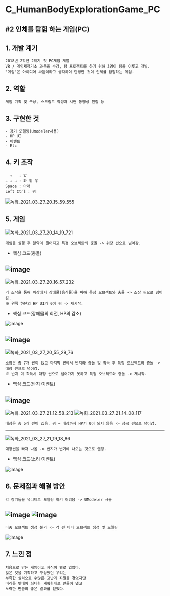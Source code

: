 # C_HumanBodyExplorationGame_PC
## #2 인체를 탐험 하는 게임(PC)

## 1. 개발 계기

```
2018년 2학년 2학기 첫 PC게임 개발
VR / 게임제작기초 과목을 수강, 텀 프로젝트를 하기 위해 3명이 팀을 이루고 개발.
'게임'은 아이디어 싸움이라고 생각하여 탄생한 것이 인체를 탐험하는 게임. 
```

## 2. 역할

```
게임 기획 및 구상, 스크립트 작성과 시현 동영상 편집 등
```

## 3. 구현한 것

```
- 장기 모델링(Umodeler사용)
- HP UI
- 이벤트
- Etc
```

## 4. 키 조작

```
  ↑   : 앞
← ↓ → : 좌 뒤 우
Space : 아래
Left Ctrl : 위
```
![녹화_2021_03_27_20_15_59_555](https://user-images.githubusercontent.com/81169838/112718903-4a74ab80-8f39-11eb-8fe3-733058d8619e.gif)

## 5. 게임
![녹화_2021_03_27_20_14_19_721](https://user-images.githubusercontent.com/81169838/112718868-22854800-8f39-11eb-8e55-eb166f23c3f4.gif)
```
게임을 실행 후 알약이 떨어지고 특정 오브젝트와 충돌 -> 위장 씬으로 넘어감.
```
* 핵심 코드(충돌)

![image](https://user-images.githubusercontent.com/81169838/112719100-56ad3880-8f3a-11eb-8578-31582b71726a.png)
--------------------------------------------------------------------------------------------------------------------------------------------------------------------------------
![녹화_2021_03_27_20_16_57_232](https://user-images.githubusercontent.com/81169838/112718930-6ed08800-8f39-11eb-9e6b-4a7a806bf23f.gif)
```
키 조작을 통해 위장에서 장애물(음식물)을 피해 특정 오브젝트와 충돌 -> 소장 씬으로 넘어감.
※ 왼쪽 하단의 HP UI가 0이 됨 -> 재시작.
```
* 핵심 코드(장애물의 회전, HP의 감소)

![image](https://user-images.githubusercontent.com/81169838/112719415-3b432d00-8f3c-11eb-9fa5-f8d1652a431c.png)

![image](https://user-images.githubusercontent.com/81169838/112719706-8f024600-8f3d-11eb-948a-e4315c4b5043.png)
--------------------------------------------------------------------------------------------------------------------------------------------------------------------------------
![녹화_2021_03_27_20_55_29_76](https://user-images.githubusercontent.com/81169838/112719934-ed7bf400-8f3e-11eb-8235-3e70c9d2822f.gif)
```
소장은 총 7개 씬이 있고 마지막 씬에서 반지와 충돌 및 획득 후 특정 오브젝트와 충돌 -> 대장 씬으로 넘어감.
※ 반지 미 획득시 대장 씬으로 넘어가지 못하고 특정 오브젝트와 충돌 -> 재시작.
```
* 핵심 코드(반지 이벤트)

![image](https://user-images.githubusercontent.com/81169838/112720245-7e070400-8f40-11eb-8dce-46e6e98dbb88.png)
--------------------------------------------------------------------------------------------------------------------------------------------------------------------------------
![녹화_2021_03_27_21_12_58_213](https://user-images.githubusercontent.com/81169838/112720377-49477c80-8f41-11eb-832c-759954f56172.gif)
![녹화_2021_03_27_21_14_08_117](https://user-images.githubusercontent.com/81169838/112720397-6aa86880-8f41-11eb-8e10-24041f63d7ca.gif)
```
대장은 총 5개 씬이 있음. 위 ~ 대장까지 HP가 0이 되지 않음 -> 성공 씬으로 넘어감.
```
--------------------------------------------------------------------------------------------------------------------------------------------------------------------------------
![녹화_2021_03_27_21_19_18_86](https://user-images.githubusercontent.com/81169838/112720522-45682a00-8f42-11eb-89fb-ad3066240915.gif)
```
대장씬을 빠져 나옴 -> 반지가 변기에 나오는 것으로 엔딩.
```
* 핵심 코드(소리 이벤트)

![image](https://user-images.githubusercontent.com/81169838/112720635-e48d2180-8f42-11eb-85f3-413f41d3bae8.png)

## 6. 문제점과 해결 방안
```
각 장기들을 유니티로 모델링 하기 어려움 -> UModeler 사용 
```
![image](https://user-images.githubusercontent.com/81169838/112720716-60876980-8f43-11eb-851b-fd4bca58d775.png)
![image](https://user-images.githubusercontent.com/81169838/112720821-0b982300-8f44-11eb-836f-2941800ee972.png)
--------------------------------------------------------------------------------------------------------------------------------------------------------------------------------
```
다중 오브젝트 생성 불가 -> 각 씬 마다 오브젝트 생성 및 모델링
```
![image](https://user-images.githubusercontent.com/81169838/112720885-49954700-8f44-11eb-9d22-af560414a2c4.png)

## 7. 느낀 점
```
처음으로 만든 게임이고 지식이 별로 없었다.
많은 것을 기획하고 구상했던 우리는
부족한 실력으로 수많은 고난과 좌절을 겪었지만
머리를 맞대어 최대한 계획한대로 만들어 냈고
노력한 만큼의 좋은 결과를 얻었다.
```
